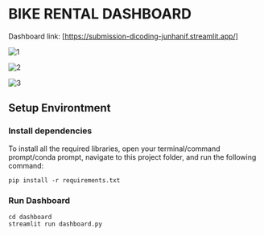 # BIKE RENTAL DASHBOARD
Dashboard link: [https://submission-dicoding-junhanif.streamlit.app/]

![1](https://github.com/user-attachments/assets/a2d9da23-7670-48b3-8a7e-2bdc6e78bc7a)

![2](https://github.com/user-attachments/assets/23eab4ee-0da6-4625-bbdb-08b3dc70885b)

![3](https://github.com/user-attachments/assets/a3fd4cd4-deaa-4a62-8dbe-56d780c49bc5)

## Setup Environtment
### Install dependencies

To install all the required libraries, open your terminal/command prompt/conda prompt, navigate to this project folder, and run the following command:
```
pip install -r requirements.txt
```
### Run Dashboard
```
cd dashboard
streamlit run dashboard.py
```
